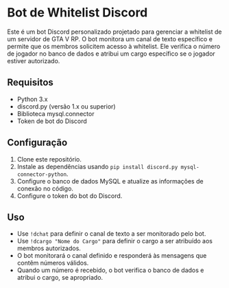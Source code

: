 # Bot de Whitelist Discord

Este é um bot Discord personalizado projetado para gerenciar a whitelist de um servidor de GTA V RP. O bot monitora um canal de texto específico e permite que os membros solicitem acesso à whitelist. Ele verifica o número de jogador no banco de dados e atribui um cargo específico se o jogador estiver autorizado.

## Requisitos

- Python 3.x
- discord.py (versão 1.x ou superior)
- Biblioteca mysql.connector
- Token de bot do Discord

## Configuração

1. Clone este repositório.
2. Instale as dependências usando `pip install discord.py mysql-connector-python`.
3. Configure o banco de dados MySQL e atualize as informações de conexão no código.
4. Configure o token do bot do Discord.

## Uso

- Use `!dchat` para definir o canal de texto a ser monitorado pelo bot.
- Use `!dcargo "Nome do Cargo"` para definir o cargo a ser atribuído aos membros autorizados.
- O bot monitorará o canal definido e responderá às mensagens que contêm números válidos.
- Quando um número é recebido, o bot verifica o banco de dados e atribui o cargo, se apropriado.
